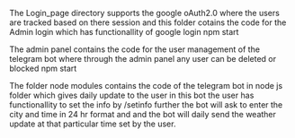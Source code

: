 
The Login_page directory supports the google oAuth2.0 where the users are tracked based on there session 
and this folder cotains the code for the Admin login which has functionallity of google login 
npm start

The admin panel contains the code for the user management of the telegram bot where through the admin panel any user 
can be deleted or blocked
npm start

The folder node modules contains the code of the telegram bot in node js folder which gives daily update to the user 
in this bot the user has functionallity to set the info by /setinfo further the bot will ask to enter the city and time 
in 24 hr format and and the bot will daily send the weather update at that particular time set by the user.
